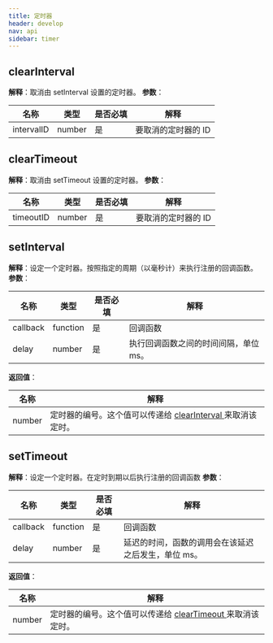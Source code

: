 ```yaml
---
title: 定时器
header: develop
nav: api
sidebar: timer
---
```

## clearInterval

**解释**：取消由 setInterval 设置的定时器。
**参数**：

|名称|类型|是否必填|解释|
|--|--|--|--|
|intervalID|number |是|要取消的定时器的 ID|

## clearTimeout

**解释**：取消由 setTimeout 设置的定时器。
**参数**：

|名称|类型|是否必填|解释|
|--|--|--|--|
|timeoutID|number |是|要取消的定时器的 ID|

## setInterval

**解释**：设定一个定时器。按照指定的周期（以毫秒计）来执行注册的回调函数。
**参数**：

|名称|类型|是否必填|解释|
|--|--|--|--|
|callback|function |是|回调函数|
|delay|number |是|执行回调函数之间的时间间隔，单位 ms。|

**返回值**：

|名称|解释|
|--|--|
|number|定时器的编号。这个值可以传递给 <a href="http://smartprogram.baidu.com/docs/develop/api/timer/#clearTimeout/">clearInterval </a>来取消该定时。|

## setTimeout

**解释**：设定一个定时器。在定时到期以后执行注册的回调函数
**参数**：

|名称|类型|是否必填|解释|
|--|--|--|--|
|callback|function |是|回调函数|
|delay|number |是|延迟的时间，函数的调用会在该延迟之后发生，单位 ms。|
**返回值**：

|名称|解释|
|--|--|
|number|定时器的编号。这个值可以传递给 <a href="http://smartprogram.baidu.com/docs/develop/api/timer/#clearTimeout/">clearTimeout  </a>来取消该定时。|
